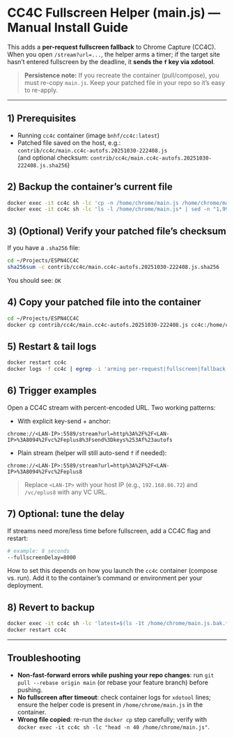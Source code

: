 # CC4C Fullscreen Helper (main.js) — Manual Install Guide

This adds a **per-request fullscreen fallback** to Chrome Capture (CC4C). When you open
`/stream?url=...`, the helper arms a timer; if the target site hasn’t entered fullscreen
by the deadline, it **sends the `f` key via xdotool**.

> **Persistence note:** If you recreate the container (pull/compose), you must re-copy `main.js`.
> Keep your patched file in your repo so it’s easy to re-apply.

---

## 1) Prerequisites
- Running `cc4c` container (image `bnhf/cc4c:latest`)
- Patched file saved on the host, e.g.:  
  `contrib/cc4c/main.cc4c-autofs.20251030-222408.js`  
  (and optional checksum: `contrib/cc4c/main.cc4c-autofs.20251030-222408.js.sha256`)

## 2) Backup the container’s current file
```bash
docker exec -it cc4c sh -lc 'cp -n /home/chrome/main.js /home/chrome/main.js.bak.$(date +%Y%m%d-%H%M%S)'
docker exec -it cc4c sh -lc 'ls -l /home/chrome/main.js* | sed -n "1,999p"'
```

## 3) (Optional) Verify your patched file’s checksum
If you have a `.sha256` file:
```bash
cd ~/Projects/ESPN4CC4C
sha256sum -c contrib/cc4c/main.cc4c-autofs.20251030-222408.js.sha256
```
You should see: `OK`

## 4) Copy your patched file into the container
```bash
cd ~/Projects/ESPN4CC4C
docker cp contrib/cc4c/main.cc4c-autofs.20251030-222408.js cc4c:/home/chrome/main.js
```

## 5) Restart & tail logs
```bash
docker restart cc4c
docker logs -f cc4c | egrep -i 'arming per-request|fullscreen|fallback|xdotool'
```

## 6) Trigger examples
Open a CC4C stream with percent-encoded URL. Two working patterns:

- With explicit key-send + anchor:
```
chrome://<LAN-IP>:5589/stream?url=http%3A%2F%2F<LAN-IP>%3A8094%2Fvc%2Feplus8%3Fsend%3Dkeys%253Af%23autofs
```
- Plain stream (helper will still auto-send `f` if needed):
```
chrome://<LAN-IP>:5589/stream?url=http%3A%2F%2F<LAN-IP>%3A8094%2Fvc%2Feplus8
```

> Replace `<LAN-IP>` with your host IP (e.g., `192.168.86.72`) and `/vc/eplus8` with any VC URL.

## 7) Optional: tune the delay
If streams need more/less time before fullscreen, add a CC4C flag and restart:
```bash
# example: 8 seconds
--fullscreenDelay=8000
```

How to set this depends on how you launch the `cc4c` container (compose vs. run). Add it to the container’s command or environment per your deployment.

## 8) Revert to backup
```bash
docker exec -it cc4c sh -lc 'latest=$(ls -1t /home/chrome/main.js.bak.* 2>/dev/null | head -n1);   if [ -n "$latest" ]; then cp -v "$latest" /home/chrome/main.js; else echo "No backup found"; fi'
docker restart cc4c
```

---

## Troubleshooting
- **Non-fast-forward errors while pushing your repo changes**: run `git pull --rebase origin main` (or rebase your feature branch) before pushing.
- **No fullscreen after timeout**: check container logs for `xdotool` lines; ensure the helper code is present in `/home/chrome/main.js` in the container.
- **Wrong file copied**: re-run the `docker cp` step carefully; verify with `docker exec -it cc4c sh -lc "head -n 40 /home/chrome/main.js"`.

